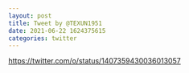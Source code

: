 ```yaml
--- 
layout: post 
title: Tweet by @TEXUN1951 
date: 2021-06-22 1624375615 
categories: twitter 
--- 
```

https://twitter.com/o/status/1407359430036013057